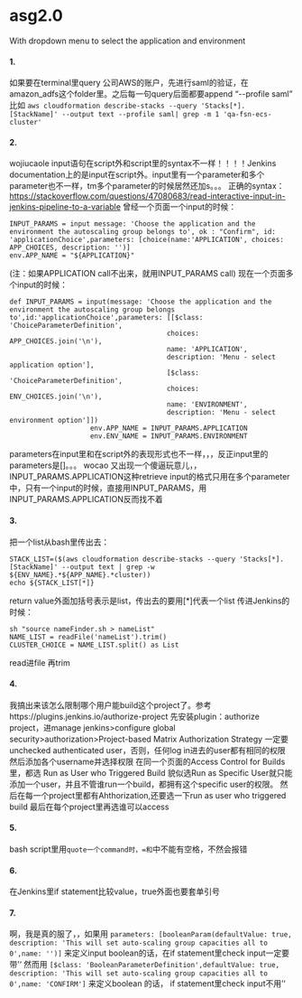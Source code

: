 # asg2.0
With dropdown menu to select the application and environment
#### 1.
如果要在terminal里query 公司AWS的账户，先进行saml的验证，在amazon_adfs这个folder里。之后每一句query后面都要append “--profile saml”
比如 ```aws cloudformation describe-stacks --query 'Stacks[*].[StackName]' --output text --profile saml| grep -m 1 'qa-fsn-ecs-cluster'```
#### 2.
wojiucaole
input语句在script外和script里的syntax不一样！！！！Jenkins documentation上的是input在script外。input里有一个parameter和多个parameter也不一样，tm多个parameter的时候居然还加s。。。
正确的syntax：
https://stackoverflow.com/questions/47080683/read-interactive-input-in-jenkins-pipeline-to-a-variable
曾经一个页面一个input的时候：
```
INPUT_PARAMS = input message: 'Choose the application and the environment the autoscaling group belongs to', ok : "Confirm", id: 'applicationChoice',parameters: [choice(name:'APPLICATION', choices: APP_CHOICES, description: '')]
env.APP_NAME = "${APPLICATION}"
```
(注：如果APPLICATION call不出来，就用INPUT_PARAMS call)
现在一个页面多个input的时候：
```
def INPUT_PARAMS = input(message: 'Choose the application and the environment the autoscaling group belongs to',id:'applicationChoice',parameters: [[$class: 'ChoiceParameterDefinition',
                             	  	   choices: APP_CHOICES.join('\n'),
                             		   name: 'APPLICATION',
                             		   description: 'Menu - select application option'],
									   [$class: 'ChoiceParameterDefinition',
                             	  	   choices: ENV_CHOICES.join('\n'),
                             		   name: 'ENVIRONMENT',
                             		   description: 'Menu - select environment option']])
					env.APP_NAME = INPUT_PARAMS.APPLICATION
					env.ENV_NAME = INPUT_PARAMS.ENVIRONMENT
```
parameters在input里和在script外的表现形式也不一样，，，反正input里的parameters是[]。。。
wocao 又出现一个傻逼玩意儿，，INPUT_PARAMS.APPLICATION这种retrieve input的格式只用在多个parameter中，只有一个input的时候，直接用INPUT_PARAMS，用INPUT_PARAMS.APPLICATION反而找不着
#### 3.
把一个list从bash里传出去：
```
STACK_LIST=($(aws cloudformation describe-stacks --query 'Stacks[*].[StackName]' --output text | grep -w ${ENV_NAME}.*${APP_NAME}.*cluster))
echo ${STACK_LIST[*]}
```
return value外面加括号表示是list，传出去的要用[*]代表一个list
传进Jenkins的时候：
```
sh "source nameFinder.sh > nameList"
NAME_LIST = readFile('nameList').trim()
CLUSTER_CHOICE = NAME_LIST.split() as List
```
read进file 再trim		
					
#### 4.
我搞出来该怎么限制哪个用户能build这个project了。参考https://plugins.jenkins.io/authorize-project
先安装plugin：authorize project，进manage jenkins>configure global security>authorization>Project-based Matrix Authorization Strategy
一定要unchecked authenticated user，否则，任何log in进去的user都有相同的权限
然后添加各个username并选择权限
在同一个页面的Access Control for Builds里，都选 Run as User who Triggered Build
貌似选Run as Specific User就只能添加一个user，并且不管谁run一个build，都拥有这个specific user的权限。
然后在每一个project里都有Ahthorization,还要选一下run as user who triggered build
最后在每个project里再选谁可以access

#### 5.
bash script里用``quote一个command时，=和``中不能有空格，不然会报错

#### 6.
在Jenkins里if statement比较value，true外面也要套单引号

#### 7.
啊，我是真的服了，，如果用
```parameters: [booleanParam(defaultValue: true, description: 'This will set auto-scaling group capacities all to 0',name: '')]```
来定义input boolean的话，在if statement里check input一定要带’‘
然而用
```[$class: 'BooleanParameterDefinition',defaultValue: true, description: 'This will set auto-scaling group capacities all to 0',name: 'CONFIRM']```
来定义boolean 的话， if statement里check input不用’‘


		
